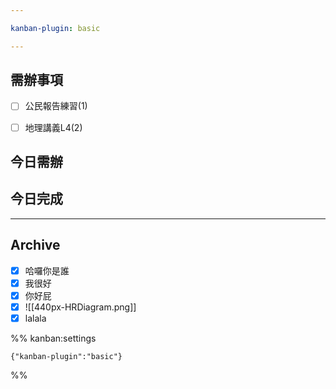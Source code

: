 ```yaml
---

kanban-plugin: basic

---
```


## 需辦事項

- [ ] 公民報告練習(1)
- [ ] 地理講義L4(2)


## 今日需辦



## 今日完成



***

## Archive

- [x] 哈囉你是誰
- [x] 我很好
- [x] 你好屁
- [x] ![[440px-HRDiagram.png]]
- [x] lalala

%% kanban:settings
```
{"kanban-plugin":"basic"}
```
%%